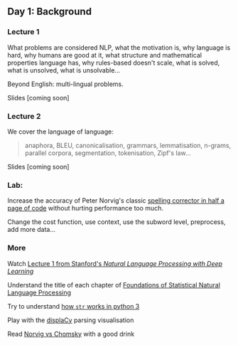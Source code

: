 ## Day 1: Background

### Lecture 1

What problems are considered NLP, what the motivation is, why language is hard, why humans are good at it, what structure and mathematical properties language has, why rules-based doesn't scale, what is solved, what is unsolved, what is unsolvable…

Beyond English: multi-lingual problems.

Slides [coming soon]

### Lecture 2
We cover the language of language:

> anaphora, BLEU, canonicalisation, grammars, lemmatisation, n-grams, parallel corpora, segmentation, tokenisation, Zipf's law...

Slides [coming soon]

### Lab:
Increase the accuracy of Peter Norvig's classic [spelling corrector in half a page of code](http://norvig.com/spell-correct.html) without hurting performance too much.

Change the cost function, use context, use the subword level, preprocess, add more data...

### More

Watch [Lecture 1 from Stanford's *Natural Language Processing with Deep Learning*](https://www.youtube.com/watch?v=OQQ-W_63UgQ)  

Understand the title of each chapter of [Foundations of Statistical Natural Language Processing](https://nlp.stanford.edu/fsnlp/)  

Try to understand [how `str` works in python 3](https://docs.python.org/3/howto/unicode.html#python-s-unicode-support)  

Play with the [displaCy](https://demos.explosion.ai/displacy/) parsing visualisation

Read [Norvig vs Chomsky](http://norvig.com/chomsky.html) with a good drink
